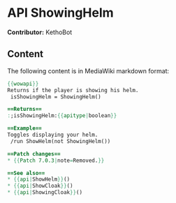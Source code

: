 # API ShowingHelm

**Contributor:** KethoBot

## Content

The following content is in MediaWiki markdown format:

```mediawiki
{{wowapi}}
Returns if the player is showing his helm.
 isShowingHelm = ShowingHelm()

==Returns==
:;isShowingHelm:{{apitype|boolean}}

==Example==
Toggles displaying your helm.
 /run ShowHelm(not ShowingHelm())

==Patch changes==
* {{Patch 7.0.3|note=Removed.}}

==See also==
* {{api|ShowHelm}}()
* {{api|ShowCloak}}()
* {{api|ShowingCloak}}()
```